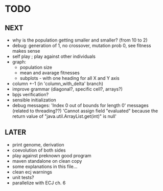 TODO
====

NEXT
----
- why is the population getting smaller and smaller? (from 10 to 2)
- debug: generation of 1, no crossover, mutation prob 0, see fitness makes sense
- self play ; play against other individuals
- graph:
  - population size
  - mean and avarage fitnesses
  - subplots - with one heading for all X and Y axis
- column +-1 (in 'column_with_delta' branch)
- improve grammar (diagonal?, specific cell?, arrays?)
- bpjs verification?
- sensible initialization
- debug messages:
  'Index 0 out of bounds for length 0' messages (related to threading??)
  'Cannot assign field "evaluated" because the return value of "java.util.ArrayList.get(int)" is null'


LATER
-----
- print genome, derivation
- coevolution of both sides
- play against preknown good program
- maven standalone on clean copy 
- some explanations in this file...
- clean ecj warnings
- unit tests?
- parallelize with ECJ ch. 6

